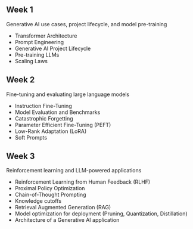 ## Week 1
Generative AI use cases, project lifecycle, and model pre-training

- Transformer Architecture
- Prompt Engineering
- Generative AI Project Lifecycle
- Pre-training LLMs
- Scaling Laws

## Week 2
Fine-tuning and evaluating large language models

- Instruction Fine-Tuning
- Model Evaluation and Benchmarks
- Catastrophic Forgetting
- Parameter Efficient Fine-Tuning (PEFT)
- Low-Rank Adaptation (LoRA)
- Soft Prompts

## Week 3
Reinforcement learning and LLM-powered applications

- Reinforcement Learning from Human Feedback (RLHF)
- Proximal Policy Optimization
- Chain-of-Thought Prompting
- Knowledge cutoffs
- Retrieval Augmented Generation (RAG)
- Model optimization for deployment (Pruning, Quantization, Distillation)
- Architecture of a Generative AI application

